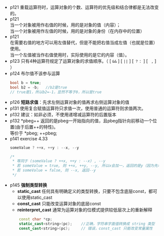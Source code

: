 - p121 重载运算符时，运算对象的个数、运算符的优先级和结合律都是无法改变的。
- p121   
  当一个对象被用作右值的时候，用的是对象的值（内容）；  
  当一个对象被用作左值的时候，用的是对象的身份（在内存中的位置）
- p121   
在需要右值的地方可以用左值替代，但是不能把右值当成左值（也就是位置）使用。  
  当一个左值被当作右值使用时，实际使用的是它的内容（值）。
- p123 只有4种运算符规定了运算对象的求值顺序。（ [ `&&` ]   [ `||` ]  [ `？：` ]  [ ` ,` ] ）  
- p124 布尔值不该参与运算
    ```  cpp
    bool b = true;    
    bool b2 = -b;   //b2是true
    // true是1，所以b2=-1，显然不等于0，所以是true
    ```
- p126 **短路求值**：先求左侧运算对象的值再求右侧运算对象的值
- p131 使用复合赋值运算符只求值一次，使用普通的运算符则求值两次。
- p132 建议：如非必须，不使用递增减运算符的后置版本
- p132 *pbeg++ 返回的是pbeg一开始指向的值，且pbeg指针向前移动一个位置(由于后置++的特性)。  
  等价于 *pbeg; ++pbeg;
- p141 exercise 4.33
    ``` cpp
    someValue ? ++x, ++y : --x, --y
    
    /*
     * 等同于 (someValue ? ++x, ++y : --x) , --y
     * 若 someValue = true, 则 ++x, ++y, --y, 所以x会加一，返回的是y（因为先增后减，所以不变）
     * 若 someValue = false, 则 --x, 返回--y
     */
    ```
- p145 **强制类型转换**  
    - **static_cast** 任何具有明确定义的类型转换，只要不包含底层const，都可以使用static_cast
    - **const_cast** 只能改变运算对象的底层const
    - **reinterpret_cast** 通常为运算对象的位模式提供较低层次上的重新解释    
    ``` cpp
        const char *cp;
        static_cast<string>(pc);    //正确，字符串字面值转换成 string 类型
        const_cast<string>(pc);     // 错误，const_cast 只能改变常量属性
    ```